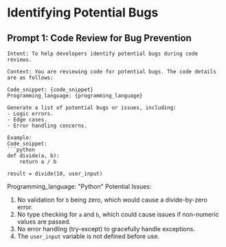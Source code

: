 # Identifying Potential Bugs

## Prompt 1: Code Review for Bug Prevention
```
Intent: To help developers identify potential bugs during code reviews.

Context: You are reviewing code for potential bugs. The code details are as follows:

Code_snippet: {code_snippet}
Programming_language: {programming_language}

Generate a list of potential bugs or issues, including:
- Logic errors.
- Edge cases.
- Error handling concerns.

Example:
Code_snippet:
```python
def divide(a, b):
    return a / b

result = divide(10, user_input)
```
Programming_language: "Python"
Potential Issues:
1. No validation for `b` being zero, which would cause a divide-by-zero error.
2. No type checking for `a` and `b`, which could cause issues if non-numeric values are passed.
3. No error handling (try-except) to gracefully handle exceptions.
4. The `user_input` variable is not defined before use.
```
